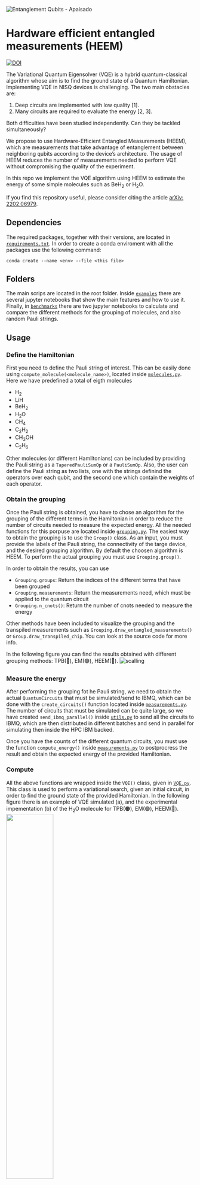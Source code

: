 ![Entanglement Qubits - Apaisado](https://user-images.githubusercontent.com/11279156/120717557-0ae1b700-c4c8-11eb-92b0-54f718282f7d.png)
# Hardware efficient entangled measurements (HEEM)

[![DOI](https://zenodo.org/badge/360313020.svg)](https://zenodo.org/badge/latestdoi/360313020)

The Variational Quantum Eigensolver (VQE) is a hybrid quantum-classical algorithm whose aim is to find the ground state of a Quantum Hamiltonian. 
Implementing VQE in NISQ devices is challenging. The two main obstacles are: 

1) Deep circuits are implemented with low quality [1].
2) Many circuits are required to evaluate the energy [2, 3].

Both difficulties have been studied independently. Can they be tackled simultaneously?

We propose to use Hardware-Efficient Entangled Measurements (HEEM), which are measurements that take advantage of entanglement between neighboring qubits according to the device’s architecture. The usage of HEEM reduces the number of measurements needed to perform VQE without compromising the quality of the experiment.

In this repo we implement the VQE algorithm using HEEM to estimate the energy of some simple molecules such as $\text{BeH}_2$ or $\text{H}_2\text{O}$. 

If you find this repository useful, please consider citing the article [arXiv: 2202.06979](https://arxiv.org/abs/2202.06979).

## Dependencies
The required packages, together with their versions, are located in [`requirements.txt`](https://github.com/LucianoPereiraValenzuela/HEEM/blob/main/requirements.txt). In order to create a conda enviroment with all the packages use the following command:
```
conda create --name <env> --file <this file>
```

## Folders
The main scrips are located in the root folder. Inside [`examples`](https://github.com/LucianoPereiraValenzuela/HEEM/tree/main/examples) there are several jupyter notebooks that show the main features and how to use it. Finally, in  [`benchmarks`](https://github.com/LucianoPereiraValenzuela/HEEM/tree/main/benchmarks) there are two jupyter notebooks to calculate and compare the different methods for the grouping of molecules, and also random Pauli strings.

## Usage
### Define the Hamiltonian
First you need to define the Pauli string of interest. This can be easily done using `compute_molecule(<molecule_name>)`, located inside [`molecules.py`](https://github.com/LucianoPereiraValenzuela/HEEM/blob/main/molecules.py). Here we have predefined a total of eigth molecules
- $\text{H}_2$
- $\text{LiH}$
- $\text{BeH}_2$
- $\text{H}_2\text{O}$
- $\text{CH}_4$
- $\text{C}_2\text{H}_2$
- $\text{CH}_3\text{OH}$
- $\text{C}_2\text{H}_6$

Other molecules (or different Hamiltonians) can be included by providing the Pauli string as a `TaperedPauliSumOp` or a `PauliSumOp`. Also, the user can define the Pauli string as two lists, one with the strings definind the operators over each qubit, and the second one which contain the weights of each operator.

### Obtain the grouping
Once the Pauli string is obtained, you have to chose an algorithm for the grouping of the different terms in the Hamiltonian in order to reduce the number of circuits needed to measure the expected energy. All the needed functions for this porpuse are located inside [`grouping.py`](https://github.com/LucianoPereiraValenzuela/HEEM/blob/main/grouping.py). The easiest way to obtain the grouping is to use the `Group()` class. As an input, you must provide the labels of the Pauli string, the connectivity of the targe device, and the desired grouping algorithm. By default the choosen algorithm is HEEM. To perform the actual grouping you must use `Grouping.group()`.

In order to obtain the results, you can use
- `Grouping.groups`: Return the indices of the different terms that have been grouped
- `Grouping.measurements`: Return the measurements need, which must be applied to the quantum circuit
- `Grouping.n_cnots()`: Return the number of cnots needed to measure the energy

Other methods have been included to visualize the grouping and the transpiled measurements such as `Grouping.draw_entangled_measurements()` or `Group.draw_transpiled_chip`. You can look at the source code for more info.

In the following figure you can find the results obtained with different grouping methods: TPB(🔴), EM(🟢), HEEM(🔵).
![scalling](https://github.com/LucianoPereiraValenzuela/HEEM/assets/11279156/4c2aea9e-b783-4edc-a0d1-7c6655ab58ce)


### Measure the energy
After performing the grouping fot he Pauli string, we need to obtain the actual `QuantumCircuits` that must be simulated/send to IBMQ, which can be done with the `create_circuits()` function located inside [`measurements.py`](https://github.com/LucianoPereiraValenzuela/HEEM/blob/main/measurements.py). The number of circuits that must be simulated can be quite large, so we have created `send_ibmq_parallel()` inside [`utils.py`](https://github.com/LucianoPereiraValenzuela/HEEM/blob/main/utils.py) to send all the circuits to IBMQ, which are then distributed in different batches and send in parallel for simulating then inside the HPC IBM backed.

Once you have the counts of the different quantum circuits, you must use the function `compute_energy()` inside [`measurements.py`](https://github.com/LucianoPereiraValenzuela/HEEM/blob/main/measurements.py) to postprocress the result and obtain the expected energy of the provided Hamiltonian.

### Compute
All the above functions are wrapped inside the `VQE()` class, given in [`VQE.py`](https://github.com/LucianoPereiraValenzuela/HEEM/blob/main/VQE.py). This class is used to perform a variational search, given an initial circuit, in order to find the ground state of the provided Hamiltonian. In the following figure there is an example of VQE simulated (a), and the experimental impementation (b) of the $\text{H}_2\text{O}$ molecule for TPB(🟠), EM(🟢), HEEM(🔵).
<img src="https://github.com/LucianoPereiraValenzuela/HEEM/assets/11279156/44704c61-5264-4baf-89d1-fd2cc933c144" width="50%">

## References
[1] A. Kandala, et. al, Nature **549**, 242-246 (2017)   
[2] I. Hamamura, et. al, npj Quantum Inf **6**, 56 (2020)  
[3] A. Zhao, et. al, Phys. Rev. A **101**, 062322 (2020)

